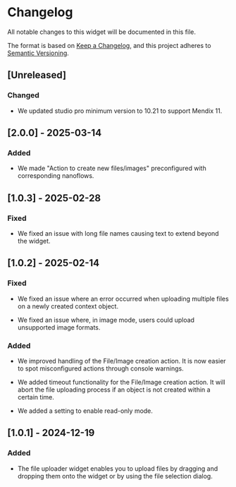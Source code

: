 # Changelog

All notable changes to this widget will be documented in this file.

The format is based on [Keep a Changelog](https://keepachangelog.com/en/1.0.0/), and this project adheres to [Semantic Versioning](https://semver.org/spec/v2.0.0.html).

## [Unreleased]

### Changed

- We updated studio pro minimum version to 10.21 to support Mendix 11.

## [2.0.0] - 2025-03-14

### Added

- We made "Action to create new files/images" preconfigured with corresponding nanoflows.

## [1.0.3] - 2025-02-28

### Fixed

- We fixed an issue with long file names causing text to extend beyond the widget.

## [1.0.2] - 2025-02-14

### Fixed

- We fixed an issue where an error occurred when uploading multiple files on a newly created context object.

- We fixed an issue where, in image mode, users could upload unsupported image formats.

### Added

- We improved handling of the File/Image creation action. It is now easier to spot misconfigured actions through console warnings.

- We added timeout functionality for the File/Image creation action. It will abort the file uploading process if an object is not created within a certain time.

- We added a setting to enable read-only mode.

## [1.0.1] - 2024-12-19

### Added

- The file uploader widget enables you to upload files by dragging and dropping them onto the widget or by using the file selection dialog.
